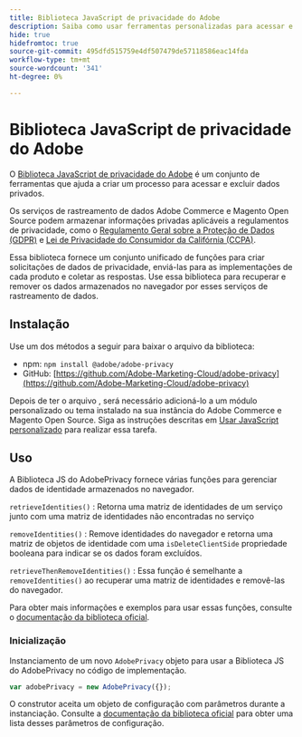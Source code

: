 ```yaml
---
title: Biblioteca JavaScript de privacidade do Adobe
description: Saiba como usar ferramentas personalizadas para acessar e excluir informações pessoais do cliente coletadas pelo Adobe Commerce e Magento Open Source.
hide: true
hidefromtoc: true
source-git-commit: 495dfd515759e4df507479de57118586eac14fda
workflow-type: tm+mt
source-wordcount: '341'
ht-degree: 0%

---
```



# Biblioteca JavaScript de privacidade do Adobe

<!-- TODO: Remove hide metadata when the library has been integrated with Commerce. -->

O [Biblioteca JavaScript de privacidade do Adobe](https://developer.adobe.com/apis/experienceplatform/gdpr/services/allservices.html) é um conjunto de ferramentas que ajuda a criar um processo para acessar e excluir dados privados.

Os serviços de rastreamento de dados Adobe Commerce e Magento Open Source podem armazenar informações privadas aplicáveis a regulamentos de privacidade, como o [Regulamento Geral sobre a Proteção de Dados (GDPR)](gdpr.md) e [Lei de Privacidade do Consumidor da Califórnia (CCPA)](ccpa.md).

Essa biblioteca fornece um conjunto unificado de funções para criar solicitações de dados de privacidade, enviá-las para as implementações de cada produto e coletar as respostas. Use essa biblioteca para recuperar e remover os dados armazenados no navegador por esses serviços de rastreamento de dados.

## Instalação

Use um dos métodos a seguir para baixar o arquivo da biblioteca:

- npm: `npm install @adobe/adobe-privacy`
- GitHub: [https://github.com/Adobe-Marketing-Cloud/adobe-privacy](https://github.com/Adobe-Marketing-Cloud/adobe-privacy)

Depois de ter o arquivo , será necessário adicioná-lo a um módulo personalizado ou tema instalado na sua instância do Adobe Commerce e Magento Open Source. Siga as instruções descritas em [Usar JavaScript personalizado](https://developer.adobe.com/commerce/frontend-core/javascript/custom/) para realizar essa tarefa.

## Uso

A Biblioteca JS do AdobePrivacy fornece várias funções para gerenciar dados de identidade armazenados no navegador.

`retrieveIdentities()`
: Retorna uma matriz de identidades de um serviço junto com uma matriz de identidades não encontradas no serviço

`removeIdentities()`
: Remove identidades do navegador e retorna uma matriz de objetos de identidade com uma `isDeleteClientSide` propriedade booleana para indicar se os dados foram excluídos.

`retrieveThenRemoveIdentities()`
: Essa função é semelhante a `removeIdentities()` ao recuperar uma matriz de identidades e removê-las do navegador.

Para obter mais informações e exemplos para usar essas funções, consulte o [documentação da biblioteca oficial](https://developer.adobe.com/apis/experienceplatform/gdpr/services/allservices.html).

### Inicialização

Instanciamento de um novo `AdobePrivacy` objeto para usar a Biblioteca JS do AdobePrivacy no código de implementação.

```js
var adobePrivacy = new AdobePrivacy({});
```

O construtor aceita um objeto de configuração com parâmetros durante a instanciação.
Consulte a [documentação da biblioteca oficial](https://developer.adobe.com/apis/experienceplatform/gdpr/services/allservices.html) para obter uma lista desses parâmetros de configuração.
